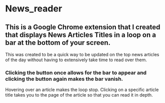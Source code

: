 # News_reader

## This is a Google Chrome extension that I created that displays News Articles Titles in a loop on a bar at the bottom of your screen.
This was created to be a quick way to be updated on the top news articles of the day without having to extensively take time to read over them.

### Clicking the button once allows for the bar to appear and clicking the button again makes the bar vanish.
Hovering over an article makes the loop stop.
Clicking on a specific article title takes you to the page of the article so that you can read it in depth.
